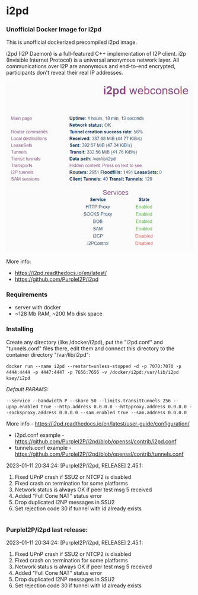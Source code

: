 # i2pd
### Unofficial Docker Image for i2pd
This is unofficial dockerized precompiled i2pd image.

i2pd (I2P Daemon) is a full-featured C++ implementation of I2P client. i2p (Invisible Internet Protocol) is a universal anonymous network layer. All communications over I2P are anonymous and end-to-end encrypted, participants don't reveal their real IP addresses.

![i2pd](https://raw.githubusercontent.com/MrKsey/i2pd/master/i2pd.PNG)

More info:
- https://i2pd.readthedocs.io/en/latest/
- https://github.com/PurpleI2P/i2pd

### Requirements

* server with docker
* ~128 Mb RAM, ~200 Mb disk space 

### Installing

Create any directory (like /docker/i2pd), put the "i2pd.conf" and "tunnels.conf" files there, edit them and connect this directory to the container directory "/var/lib/i2pd":
```
docker run --name i2pd --restart=unless-stopped -d -p 7070:7070 -p 4444:4444 -p 4447:4447 -p 7656:7656 -v /docker/i2pd:/var/lib/i2pd ksey/i2pd
```

*Default PARAMS:*
```
--service --bandwidth P --share 50 --limits.transittunnels 256 --upnp.enabled true --http.address 0.0.0.0 --httpproxy.address 0.0.0.0 --socksproxy.address 0.0.0.0 --sam.enabled true --sam.address 0.0.0.0
```
More info - https://i2pd.readthedocs.io/en/latest/user-guide/configuration/

* i2pd.conf example - https://github.com/PurpleI2P/i2pd/blob/openssl/contrib/i2pd.conf 
* tunnels.conf example - https://github.com/PurpleI2P/i2pd/blob/openssl/contrib/tunnels.conf




2023-01-11 20:34:24: [PurpleI2P/i2pd, RELEASE] 2.45.1:

1. Fixed UPnP crash if SSU2 or NTCP2 is disabled 
2. Fixed crash on termination for some platforms
3. Network status is always OK if peer test msg 5 received
4. Added "Full Cone NAT" status error
5. Drop duplicated I2NP messages in SSU2
6. Set rejection code 30 if tunnel with id already exists
# #
### PurpleI2P/i2pd last release:
2023-01-11 20:34:24: [PurpleI2P/i2pd, RELEASE] 2.45.1:

1. Fixed UPnP crash if SSU2 or NTCP2 is disabled 
2. Fixed crash on termination for some platforms
3. Network status is always OK if peer test msg 5 received
4. Added "Full Cone NAT" status error
5. Drop duplicated I2NP messages in SSU2
6. Set rejection code 30 if tunnel with id already exists
